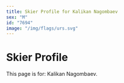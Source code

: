 ```yaml
---
title: Skier Profile for Kalikan Nagombaev
sex: "M"
id: "7694"
image: "/img/flags/urs.svg" 
---
```


# Skier Profile

This page is for: Kalikan Nagombaev.
    